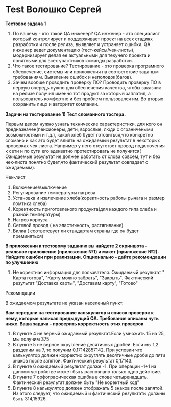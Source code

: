 # Test Волошко Сергей

**Тестовое задача 1**

1) По вашему - кто такой QA инженер?
QA инженер - это специалист который контролирует и поддерживает проект на всех стадиях разработки и после релиза, выявляет и устраняет ошибки. QA инженер ведет документацию (тест-кейсы/чек-листы), модернизирует делая ее актуальными для текучего проекта и понятными для всех участников команды разработки.
2) Что такое тестирование?
Тестирование - это проверка програмного обеспечение, системы или приложения на соответствие заданым требованиям. Выявление ошибок и неполодок(багов).
3) Зачем вообще проводить проверку ПО?
Проводить проверку ПО в первую очередь нужно для обеспечения качества, чтобы заказчик  на релизе получил именно тот продукт за который заплатил, а пользователь комфортно и без проблем пользовался им. Во вторых сохранить лицо и авторитет компании.


**Задачи на тестирование**
**1) Тест сломанного тостера.**
   
Первым делом нужно узнать технические характеристики, для кого он предназначен(пенсионеры, дети, взрослые, люди с ограничеными возможностями и т.д.), какой хлеб будет готовиться,что конкретно сломано и как это будет влиять на ожидаемый результат в некоторых проверках чек-листа. Например у него отсутствет провод подключения к сети и по сути его адекватно протестировать не получится( Ожидаемые результат не должен работать от слова совсем, тут и без чек-листа понятно будет,что фактический результат совпадает с ожидаемым).

Чек-лист

1) Включение/выключение
2) Регулирование температуры нагрева
3) Установка и извлечение хлеба(коректность работы рычага и размер ломтика хлеба)
4) Коректность приготовленого продукта(для каждого типа хлеба и разной температуры)
5) Нагрев корпуса 
6) Сетевой провод ( на эластичность, растягивание)
7) Вилка ( соответсвует ли стандартам страны где он будет преминяться)



**В приложении к тестовому заданию вы найдете 2 скриншота - реальное приложение (приложение №1) и макет (приложение №2). Найдите ошибки при реализации. Опционально - дайте рекомендации по улучшению**




 1) Не коректная информация для пользвателя.
 Ожидаемый результат " Карта готова", "Карту можно забрать", "Закрыть". Фактический результат "Доставка карты", "Доставим карту", "Готово"


Рекомндации


В ожидаемом результате не указан населеный пункт.




 **Вам передали на тестирование калькулятор и список проверок к нему, которые написал предыдущий QA. Требования описаны чуть ниже. Ваша задача - проверить корректность этих проверок**




1) В пункте 4 не верный ожидаемый результат.Если умножить 15 на 25, мы получим 375
2) В пункте 5 не верное округление десятичных дробей. Если мы 1,2 разделим на 7, то получим 0,17142857142. При условии что калькулятор должен корректно округлять десятичные дроби до пяти знаков после запятой. Фактический результат 0,17143.
3) В пункте 6 ожидаемый результат долже -1. При операции -1+1 на данном устройстве может быть распознано только одно действие.
4) В пункте 7 орфографическая ошибка в слове четыренадцать. Фактический результат должен быть "Не коректный код"
5) В пункте 8 калькулятор должен отображать 5 знаков после запятой. Из этого следует, что ожидаемый и фактический результаты должны быть 314,15926.




   
